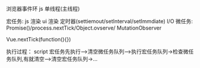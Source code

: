 浏览器事件环
js 单线程(主线程)

宏任务: js 渲染 ui 渲染 定时器(settiemout/setInterval/setImmdiate) I/O
微任务: Promise()/process.nextTick/Object.ovserve/ MutationObserver

Vue.nextTick(function(){})

执行过程：
script 宏任务先执行——>清空微任务队列——>执行宏任务队列->检查微任务队列,有就清空——>清空宏任务队列->...
